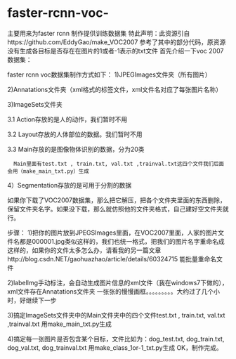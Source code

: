 # faster-rcnn-voc-
主要用来为faster rcnn 制作提供训练数据集
特此声明：此资源引自https://github.com/EddyGao/make_VOC2007
参考了其中的部分代码，原资源没有生成各目标是否存在在图片的1或者-1表示的txt文件
首先介绍一下voc 2007数据集：

faster rcnn voc数据集制作方式如下：
1)JPEGImages文件夹（所有图片）

2)Annatations文件夹（xml格式的标签文件，xml文件名对应了每张图片名称）

3)ImageSets文件夹

  3.1 Action存放的是人的动作，我们暂时不用
  
  3.2 Layout存放的人体部位的数据。我们暂时不用
  
  3.3 Main存放的是图像物体识别的数据，分为20类
  
	  Main里面有test.txt , train.txt, val.txt ,trainval.txt这四个文件我们后面会用（make_main_txt.py）生成
	  
4）Segmentation存放的是可用于分割的数据

如果你下载了VOC2007数据集，那么把它解压，把各个文件夹里面的东西删除，保留文件夹名字。如果没下载，那么就仿照他的文件夹格式，自己建好空文件夹就行。

步骤：
1)把你的图片放到JPEGSImages里面，在VOC2007里面，人家的图片文件名都是000001.jpg类似这样的，我们也统一格式，把我们的图片名字重命名成这样的，如果你的文件太多怎么办，请看我的另一篇文章http://blog.csdn.NET/gaohuazhao/article/details/60324715 能批量重命名文件

2)labelImg手动标注，会自动生成图片信息的xml文件（我在windows7下做的），xml文件存在Annatations文件夹
  一张张的慢慢画框。。。。。。。。。大约过了几个小时，好继续下一步

3)搞定ImageSets文件夹中的Main文件夹中的四个文件test.txt , train.txt, val.txt ,trainval.txt
  用make_main_txt.py生成

4)搞定每一张图片是否包含某个目标，文件比如为：dog_test.txt, dog_train.txt, dog_val.txt, dog_trainval.txt
  用make_class_1or-1_txt.py生成
OK，制作完成。



